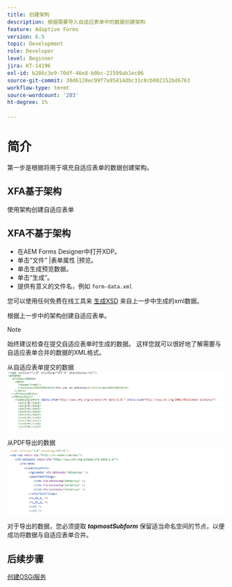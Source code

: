 ```yaml
---
title: 创建架构
description: 根据需要导入自适应表单中的数据创建架构
feature: Adaptive Forms
version: 6.5
topic: Development
role: Developer
level: Beginner
jira: KT-14196
exl-id: b286c3e9-70df-46e8-b0bc-21599ab1ec06
source-git-commit: 30d6120ec99f7a95414dbc31c0cb002152bd6763
workflow-type: tm+mt
source-wordcount: '203'
ht-degree: 1%

---
```


# 简介

第一步是根据将用于填充自适应表单的数据创建架构。

## XFA基于架构

使用架构创建自适应表单

## XFA不基于架构

* 在AEM Forms Designer中打开XDP。
* 单击“文件” |表单属性 |预览。
* 单击生成预览数据。
* 单击“生成”。
* 提供有意义的文件名，例如 `form-data.xml`

您可以使用任何免费在线工具来 [生成XSD](https://www.freeformatter.com/xsd-generator.html) 来自上一步中生成的xml数据。

根据上一步中的架构创建自适应表单。

>[!NOTE]
>始终建议检查在提交自适应表单时生成的数据。 这样您就可以很好地了解需要与自适应表单合并的数据的XML格式。

从自适应表单提交的数据
![submitted-data](./assets/af-submitted-data.png)

从PDF导出的数据
![exported-data](./assets/exported-data.png)

对于导出的数据，您必须提取 **_topmostSubform_** 保留适当命名空间的节点，以便成功将数据与自适应表单合并。

## 后续步骤

[创建OSGi服务](./create-osgi-service.md)
